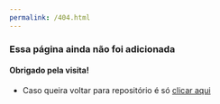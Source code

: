 ```yaml
---
permalink: /404.html
---
```


### Essa página ainda não foi adicionada

#### Obrigado pela visita!

* Caso queira voltar para repositório é só [clicar aqui](https://github.com/mlssystem/comandos)
